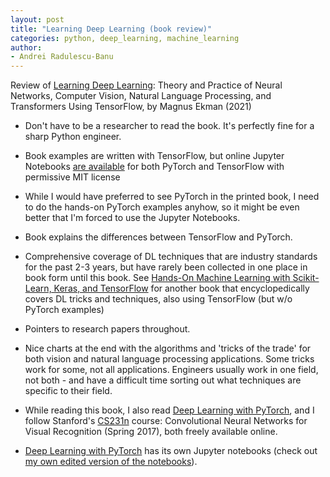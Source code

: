 ```yaml
---
layout: post
title: "Learning Deep Learning (book review)"
categories: python, deep_learning, machine_learning
author:
- Andrei Radulescu-Banu
---
```


Review of [Learning Deep Learning](https://www.amazon.com/Learning-Deep-Processing-Transformers-TensorFlow/dp/0137470355): Theory and Practice of Neural Networks, Computer Vision, Natural Language Processing, and Transformers Using TensorFlow, by Magnus Ekman (2021)

* Don't have to be a researcher to read the book. It's perfectly fine for a sharp Python engineer.
* Book examples are written with TensorFlow, but online Jupyter Notebooks [are available](https://github.com/NVDLI/LDL/tree/main/pt_framework) for both PyTorch and TensorFlow with permissive MIT license
* While I would have preferred to see PyTorch in the printed book, I need to do the hands-on PyTorch examples anyhow, so it might be even better that I'm forced to use the Jupyter Notebooks.
* Book explains the differences between TensorFlow and PyTorch.
* Comprehensive coverage of DL techniques that are industry standards for the past 2-3 years, but have rarely been collected in one place in book form until this book. See [Hands-On Machine Learning with Scikit-Learn, Keras, and TensorFlow](https://www.amazon.com/Hands-Machine-Learning-Scikit-Learn-TensorFlow/dp/14920326461) for another book that encyclopedically covers DL tricks and techniques, also using TensorFlow (but w/o PyTorch examples)
* Pointers to research papers throughout.
* Nice charts at the end with the algorithms and 'tricks of the trade' for both vision and natural language processing applications. Some tricks work for some, not all applications. Engineers usually work in one field, not both - and have a difficult time sorting out what techniques are specific to their field.

* While reading this book, I also read [Deep Learning with PyTorch](https://pytorch.org/assets/deep-learning/Deep-Learning-with-PyTorch.pdf), and I follow Stanford's [CS231n](http://cs231n.stanford.edu/) course: Convolutional Neural Networks for Visual Recognition (Spring 2017), both freely available online.
* [Deep Learning with PyTorch](https://pytorch.org/assets/deep-learning/Deep-Learning-with-PyTorch.pdf) has its own Jupyter notebooks (check out [my own edited version of the notebooks](https://bitdribble.github.io/python/2021/12/17/intro-to-pytorch/)).

